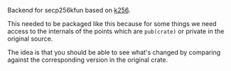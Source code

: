 Backend for secp256kfun based on [k256](https://github.com/RustCrypto/elliptic-curves/tree/master/k256).

This needed to be packaged like this because for some things we need access to the internals of the points which are `pub(crate)` or private in the original source. 

The idea is that you should be able to see what's changed by comparing against the corresponding version in the original crate.
